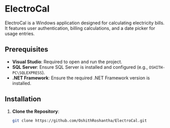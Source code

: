 # ElectroCal

ElectroCal is a Windows application designed for calculating electricity bills. It features user authentication, billing calculations, and a date picker for usage entries.

## Prerequisites

- **Visual Studio**: Required to open and run the project.
- **SQL Server**: Ensure SQL Server is installed and configured (e.g., `OSHITH-PC\SQLEXPRESS`).
- **.NET Framework**: Ensure the required .NET Framework version is installed.

## Installation

1. **Clone the Repository**:
   ```bash
   git clone https://github.com/OshithRoshantha/ElectroCal.git
   ``` 
